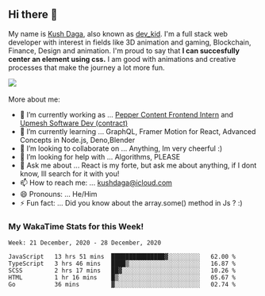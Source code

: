 ## Hi there 👋
My name is [Kush Daga](https://kushdaga.webflow.io), also known as [dev_kid](https://instagram.com/dev_kid). I'm a full stack web developer with interest in fields like 3D animation and gaming, Blockchain, Finance, Design and animation. I'm proud to say that **I can succesfully center an element using css.** I am good with animations and creative processes that make the journey a lot more fun.

![](https://komarev.com/ghpvc/?username=kush-daga&style=flat-square&color=red)
<br></br>
More about me:

- 🔭 I’m currently working as ... [Pepper Content Frontend Intern](https://peppercontent.in) and [Upmesh Software Dev (contract)](https://upmesh.io)
- 🌱 I’m currently learning ... GraphQL, Framer Motion for React, Advanced Concepts in Node.js, Deno,Blender
- 👯 I’m looking to collaborate on ... Anything, Im very cheerful :)
- 🤔 I’m looking for help with ... Algorithms, PLEASE
- 💬 Ask me about ... React is my forte, but ask me about anything, if I dont know, Ill search for it with you! 
- 📫 How to reach me: ... kushdaga@icloud.com
- 😄 Pronouns: ... He/Him
- ⚡ Fun fact: ... Did you know about the array.some() method in Js ? :)

### My WakaTime Stats for this Week!
<!--START_SECTION:waka-->
```text
Week: 21 December, 2020 - 28 December, 2020

JavaScript   13 hrs 51 mins  ███████████████▓░░░░░░░░░   62.00 % 
TypeScript   3 hrs 46 mins   ████▒░░░░░░░░░░░░░░░░░░░░   16.87 % 
SCSS         2 hrs 17 mins   ██▓░░░░░░░░░░░░░░░░░░░░░░   10.26 % 
HTML         1 hr 16 mins    █▒░░░░░░░░░░░░░░░░░░░░░░░   05.67 % 
Go           36 mins         ▓░░░░░░░░░░░░░░░░░░░░░░░░   02.74 % 
```
<!--END_SECTION:waka-->
